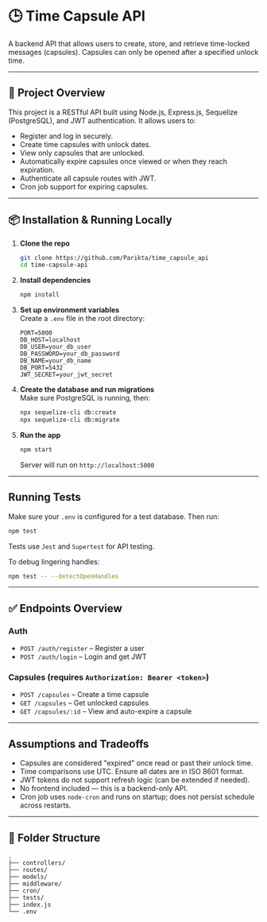 # 🕒 Time Capsule API

A backend API that allows users to create, store, and retrieve time-locked messages (capsules). Capsules can only be opened after a specified unlock time.

---

## 🚀 Project Overview

This project is a RESTful API built using Node.js, Express.js, Sequelize (PostgreSQL), and JWT authentication. It allows users to:

- Register and log in securely.
- Create time capsules with unlock dates.
- View only capsules that are unlocked.
- Automatically expire capsules once viewed or when they reach expiration.
- Authenticate all capsule routes with JWT.
- Cron job support for expiring capsules.

---

## 📦 Installation & Running Locally

1. **Clone the repo**  
   ```bash
   git clone https://github.com/Parikta/time_capsule_api
   cd time-capsule-api
   ```

2. **Install dependencies**  
   ```bash
   npm install
   ```

3. **Set up environment variables**  
   Create a `.env` file in the root directory:
   ```env
   PORT=5000
   DB_HOST=localhost
   DB_USER=your_db_user
   DB_PASSWORD=your_db_password
   DB_NAME=your_db_name
   DB_PORT=5432
   JWT_SECRET=your_jwt_secret
   ```

4. **Create the database and run migrations**  
   Make sure PostgreSQL is running, then:
   ```bash
   npx sequelize-cli db:create
   npx sequelize-cli db:migrate
   ```

5. **Run the app**  
   ```bash
   npm start
   ```

   Server will run on `http://localhost:5000`

---

##  Running Tests

Make sure your `.env` is configured for a test database. Then run:

```bash
npm test
```

Tests use `Jest` and `Supertest` for API testing.

To debug lingering handles:
```bash
npm test -- --detectOpenHandles
```

---

## ✅ Endpoints Overview

### Auth

- `POST /auth/register` – Register a user
- `POST /auth/login` – Login and get JWT

### Capsules (requires `Authorization: Bearer <token>`)

- `POST /capsules` – Create a time capsule
- `GET /capsules` – Get unlocked capsules
- `GET /capsules/:id` – View and auto-expire a capsule

---

##  Assumptions and Tradeoffs

- Capsules are considered "expired" once read or past their unlock time.
- Time comparisons use UTC. Ensure all dates are in ISO 8601 format.
- JWT tokens do not support refresh logic (can be extended if needed).
- No frontend included — this is a backend-only API.
- Cron job uses `node-cron` and runs on startup; does not persist schedule across restarts.

---

## 📂 Folder Structure

```
.
├── controllers/
├── routes/
├── models/
├── middleware/
├── cron/
├── tests/
├── index.js
└── .env
```

